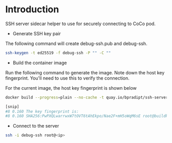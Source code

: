 # Introduction

SSH server sidecar helper to use for securely connecting to CoCo pod.

- Generate SSH key pair

The following command will create debug-ssh.pub and debug-ssh.

```sh
ssh-keygen -t ed25519 -f debug-ssh -P "" -C ""
```

- Build the container image

Run the following command to generate the image.
Note down the host key fingerprint. You'll need to use this to verify the connection. 

For the current image, the host key fingerprint is shown below

```sh
docker build --progress=plain --no-cache -t quay.io/bpradipt/ssh-server -f Dockerfile .

[snip]
#8 0.160 The key fingerprint is:
#8 0.160 SHA256:PwPXQLwarrwxW7tOVT6tAhEkpo/Nae2F+mH5oWqM6sE root@buildkitsandbox
```

- Connect to the server

```sh
ssh -i debug-ssh root@<ip>
```
